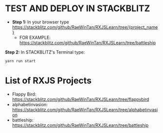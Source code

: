 # TEST AND DEPLOY IN STACKBLITZ



* **Step 1:** In your browser type  https://stackblitz.com/github/RaeWinTan/RXJSLearn/tree/{project_name}
  * FOR EXAMPLE: https://stackblitz.com/github/RaeWinTan/RXJSLearn/tree/battleship

**Step 2:** In STACKBLITZ's Terminal type:
```sh
yarn run start
```

# List of RXJS Projects
* Flappy Bird: https://stackblitz.com/github/RaeWinTan/RXJSLearn/tree/flappybird
* alphabetinvasion: https://stackblitz.com/github/RaeWinTan/RXJSLearn/tree/alphabetinvasion
* battleship: https://stackblitz.com/github/RaeWinTan/RXJSLearn/tree/battleship
